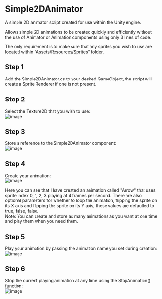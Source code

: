# Simple2DAnimator

A simple 2D animator script created for use within the Unity engine.

Allows simple 2D animations to be created quickly and efficiently without the use of Animator or Animation components using only 3 lines of code.

The only requirement is to make sure that any sprites you wish to use are located within "Assets/Resources/Sprites" folder.

## Step 1
Add the Simple2DAnimator.cs to your desired GameObject, the script will create a Sprite Renderer if one is not present.

## Step 2
Select the Texture2D that you wish to use:  
![image](https://user-images.githubusercontent.com/26844999/90259596-31a00580-de42-11ea-8235-3277fbf14c45.png)

## Step 3
Store a reference to the Simple2DAnimator component:  
![image](https://user-images.githubusercontent.com/26844999/90259764-788dfb00-de42-11ea-878b-111c45788de9.png)

## Step 4
Create your animation:  
![image](https://user-images.githubusercontent.com/26844999/90261271-a70cd580-de44-11ea-9b4f-192214049b72.png)

Here you can see that I have created an animation called "Arrow" that uses sprite index 0, 1, 2, 3 playing at 4 frames per second. There are also optional parameters for whether to loop the animation, flipping the sprite on its X axis and flipping the sprite on its Y axis, these values are defaulted to true, false, false.  
Note: You can create and store as many animations as you want at one time and play them when you need them.

## Step 5
Play your animation by passing the animation name you set during creation:  
![image](https://user-images.githubusercontent.com/26844999/90260148-0538b900-de43-11ea-83d1-df1eab133d9d.png)

## Step 6
Stop the current playing animation at any time using the StopAnimation() function:  
![image](https://user-images.githubusercontent.com/26844999/90260352-492bbe00-de43-11ea-9b8e-fde2c427a0c7.png)
